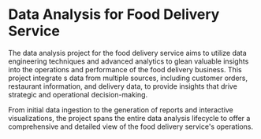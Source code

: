 # Data Analysis for Food Delivery Service      
     
The data analysis project for the food delivery service aims to utilize data engineering techniques and advanced analytics to glean valuable insights into the operations and performance of the food delivery business. This project integrate s data from multiple sources, including customer orders, restaurant information, and delivery data, to provide insights that drive strategic and operational decision-making. 

From initial data ingestion to the generation of reports and interactive visualizations, the project spans the entire data analysis lifecycle to offer a comprehensive and detailed view of the food delivery service's operations.   
 
  
 
 
